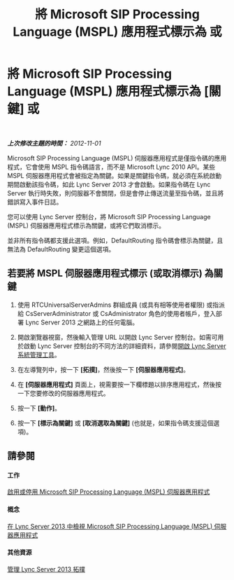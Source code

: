 ﻿---
title: 將 Microsoft SIP Processing Language (MSPL) 應用程式標示為 或
TOCTitle: 將 Microsoft SIP Processing Language (MSPL) 應用程式標示為 或
ms:assetid: df68fdc6-b7e6-4f07-acdc-0cd4c2c888a1
ms:mtpsurl: https://technet.microsoft.com/zh-tw/library/Gg182598(v=OCS.15)
ms:contentKeyID: 49292554
ms.date: 08/24/2015
mtps_version: v=OCS.15
ms.translationtype: HT
---

# 將 Microsoft SIP Processing Language (MSPL) 應用程式標示為 [關鍵] 或
 

_**上次修改主題的時間：** 2012-11-01_

Microsoft SIP Processing Language (MSPL) 伺服器應用程式是僅指令碼的應用程式，它會使用 MSPL 指令碼語言，而不是 Microsoft Lync 2010 API。某些 MSPL 伺服器應用程式會被指定為關鍵。如果是關鍵指令碼，就必須在系統啟動期間啟動該指令碼，如此 Lync Server 2013 才會啟動。如果指令碼在 Lync Server 執行時失敗，則伺服器不會關閉，但是會停止傳送流量至指令碼，並且將錯誤寫入事件日誌。

您可以使用 Lync Server 控制台，將 Microsoft SIP Processing Language (MSPL) 伺服器應用程式標示為關鍵，或將它們取消標示。

並非所有指令碼都支援此選項。例如，DefaultRouting 指令碼會標示為關鍵，且無法為 DefaultRouting 變更這個選項。

## 若要將 MSPL 伺服器應用程式標示 (或取消標示) 為關鍵

1.  使用 RTCUniversalServerAdmins 群組成員 (或具有相等使用者權限) 或指派給 CsServerAdministrator 或 CsAdministrator 角色的使用者帳戶，登入部署 Lync Server 2013 之網路上的任何電腦。

2.  開啟瀏覽器視窗，然後輸入管理 URL 以開啟 Lync Server 控制台。如需可用於啟動 Lync Server 控制台的不同方法的詳細資料，請參閱[開啟 Lync Server 系統管理工具](lync-server-2013-open-lync-server-administrative-tools.md)。

3.  在左導覽列中，按一下 **\[拓撲\]**，然後按一下 **\[伺服器應用程式\]**。

4.  在 **\[伺服器應用程式\]** 頁面上，視需要按一下欄標題以排序應用程式，然後按一下您要修改的伺服器應用程式。

5.  按一下 **\[動作\]**。

6.  按一下 **\[標示為關鍵\]** 或 **\[取消選取為關鍵\]** (也就是，如果指令碼支援這個選項)。

## 請參閱

#### 工作

[啟用或停用 Microsoft SIP Processing Language (MSPL) 伺服器應用程式](lync-server-2013-enable-or-disable-a-microsoft-sip-processing-language-mspl-server-application.md)  

#### 概念

[在 Lync Server 2013 中檢視 Microsoft SIP Processing Language (MSPL) 伺服器應用程式](lync-server-2013-view-microsoft-sip-processing-language-mspl-server-applications.md)  

#### 其他資源

[管理 Lync Server 2013 拓撲](lync-server-2013-managing-the-lync-server-topology.md)

